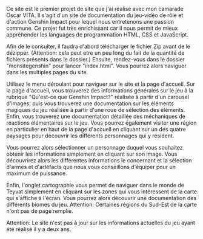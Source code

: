 Ce site est le premier projet de site que j'ai réalisé avec mon camarade Oscar VITA. Il s'agit d'un site de documentation du jeu-vidéo de rôle et d'action Genshin Impact pour lequel nous entretenons une passion commune. Ce projet fut très enrichissant car il nous permit de mieux appréhender les languages de programmation HTML, CSS et JavaScript.

Afin de le consulter, il faudra d'abord télécharger le fichier Zip avant de le dézipper. (Attention: cela peut etre un peu long du fait de la quantité de fichiers présents dans le dossier.) Ensuite, rendez-vous dans le dossier "monsitegenshin" pour lancer "index.html". Vous pourrez alors naviguer dans les multiples pages du site.

Utilisez le menu déroulant pour naviguer sur le site et la page d'accueil. Sur la page d'accueil, vous trouverez des informations générales sur le jeu à la rubrique "Qu'est-ce que Genshin Impact?" réalisée à partir d'un carousel d'images, puis vous trouverez une documentation sur les éléments magiques du jeu réalisée à partir d'une roue de sélection des éléments. Enfin, vous trouverez une documentation détaillée des méchaniques de réactions élémentaires sur le jeu. Vous pourrez également visiter une région en particulier en haut de la page d'accueil en cliquant sur un des quatre paysages pour découvrir les différents personnages qui y résident.

Vous pourrez alors sélectionner un personnage duquel vous souhaitez obtenir les informations simplement en cliquant sur son image. Vous découvrirez alors les différentes informations le concernant et la sélection d'armes et d'artéfacts que nous vous conseillons d'équiper pour un maximum de puissance.

Enfin, l'onglet cartographie vous permet de naviguer dans le monde de Teyvat simplement en cliquant sur les zones qui vous intéressent de la carte qui s'affiche à l'écran. Vous pourrez alors découvrir une documentation des différents biomes du jeu. Attention: Certaines régions du Sud-Est de la carte n'ont pas de page remplie.

Attention: Le site n'est pas à jour sur les informations actuelles du jeu ayant été réalisé il y a deux ans.
